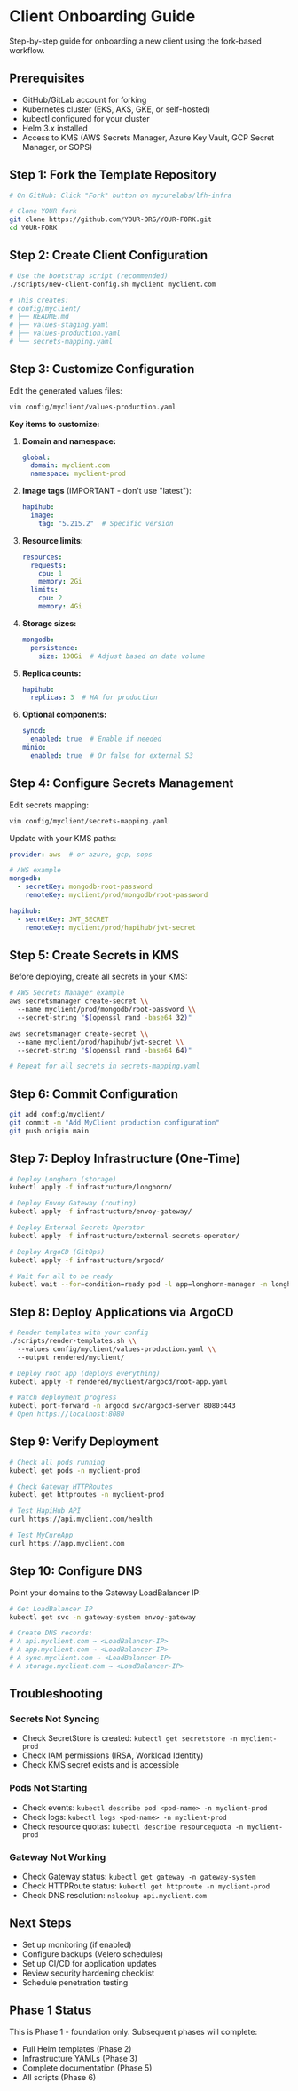# Client Onboarding Guide

Step-by-step guide for onboarding a new client using the fork-based workflow.

## Prerequisites

- GitHub/GitLab account for forking
- Kubernetes cluster (EKS, AKS, GKE, or self-hosted)
- kubectl configured for your cluster
- Helm 3.x installed
- Access to KMS (AWS Secrets Manager, Azure Key Vault, GCP Secret Manager, or SOPS)

## Step 1: Fork the Template Repository

```bash
# On GitHub: Click "Fork" button on mycurelabs/lfh-infra

# Clone YOUR fork
git clone https://github.com/YOUR-ORG/YOUR-FORK.git
cd YOUR-FORK
```

## Step 2: Create Client Configuration

```bash
# Use the bootstrap script (recommended)
./scripts/new-client-config.sh myclient myclient.com

# This creates:
# config/myclient/
# ├── README.md
# ├── values-staging.yaml
# ├── values-production.yaml
# └── secrets-mapping.yaml
```

## Step 3: Customize Configuration

Edit the generated values files:

```bash
vim config/myclient/values-production.yaml
```

**Key items to customize:**

1. **Domain and namespace:**
   ```yaml
   global:
     domain: myclient.com
     namespace: myclient-prod
   ```

2. **Image tags** (IMPORTANT - don't use "latest"):
   ```yaml
   hapihub:
     image:
       tag: "5.215.2"  # Specific version
   ```

3. **Resource limits:**
   ```yaml
   resources:
     requests:
       cpu: 1
       memory: 2Gi
     limits:
       cpu: 2
       memory: 4Gi
   ```

4. **Storage sizes:**
   ```yaml
   mongodb:
     persistence:
       size: 100Gi  # Adjust based on data volume
   ```

5. **Replica counts:**
   ```yaml
   hapihub:
     replicas: 3  # HA for production
   ```

6. **Optional components:**
   ```yaml
   syncd:
     enabled: true  # Enable if needed
   minio:
     enabled: true  # Or false for external S3
   ```

## Step 4: Configure Secrets Management

Edit secrets mapping:

```bash
vim config/myclient/secrets-mapping.yaml
```

Update with your KMS paths:

```yaml
provider: aws  # or azure, gcp, sops

# AWS example
mongodb:
  - secretKey: mongodb-root-password
    remoteKey: myclient/prod/mongodb/root-password

hapihub:
  - secretKey: JWT_SECRET
    remoteKey: myclient/prod/hapihub/jwt-secret
```

## Step 5: Create Secrets in KMS

Before deploying, create all secrets in your KMS:

```bash
# AWS Secrets Manager example
aws secretsmanager create-secret \\
  --name myclient/prod/mongodb/root-password \\
  --secret-string "$(openssl rand -base64 32)"

aws secretsmanager create-secret \\
  --name myclient/prod/hapihub/jwt-secret \\
  --secret-string "$(openssl rand -base64 64)"

# Repeat for all secrets in secrets-mapping.yaml
```

## Step 6: Commit Configuration

```bash
git add config/myclient/
git commit -m "Add MyClient production configuration"
git push origin main
```

## Step 7: Deploy Infrastructure (One-Time)

```bash
# Deploy Longhorn (storage)
kubectl apply -f infrastructure/longhorn/

# Deploy Envoy Gateway (routing)
kubectl apply -f infrastructure/envoy-gateway/

# Deploy External Secrets Operator
kubectl apply -f infrastructure/external-secrets-operator/

# Deploy ArgoCD (GitOps)
kubectl apply -f infrastructure/argocd/

# Wait for all to be ready
kubectl wait --for=condition=ready pod -l app=longhorn-manager -n longhorn-system --timeout=300s
```

## Step 8: Deploy Applications via ArgoCD

```bash
# Render templates with your config
./scripts/render-templates.sh \\
  --values config/myclient/values-production.yaml \\
  --output rendered/myclient/

# Deploy root app (deploys everything)
kubectl apply -f rendered/myclient/argocd/root-app.yaml

# Watch deployment progress
kubectl port-forward -n argocd svc/argocd-server 8080:443
# Open https://localhost:8080
```

## Step 9: Verify Deployment

```bash
# Check all pods running
kubectl get pods -n myclient-prod

# Check Gateway HTTPRoutes
kubectl get httproutes -n myclient-prod

# Test HapiHub API
curl https://api.myclient.com/health

# Test MyCureApp
curl https://app.myclient.com
```

## Step 10: Configure DNS

Point your domains to the Gateway LoadBalancer IP:

```bash
# Get LoadBalancer IP
kubectl get svc -n gateway-system envoy-gateway

# Create DNS records:
# A api.myclient.com → <LoadBalancer-IP>
# A app.myclient.com → <LoadBalancer-IP>
# A sync.myclient.com → <LoadBalancer-IP>
# A storage.myclient.com → <LoadBalancer-IP>
```

## Troubleshooting

### Secrets Not Syncing
- Check SecretStore is created: `kubectl get secretstore -n myclient-prod`
- Check IAM permissions (IRSA, Workload Identity)
- Check KMS secret exists and is accessible

### Pods Not Starting
- Check events: `kubectl describe pod <pod-name> -n myclient-prod`
- Check logs: `kubectl logs <pod-name> -n myclient-prod`
- Check resource quotas: `kubectl describe resourcequota -n myclient-prod`

### Gateway Not Working
- Check Gateway status: `kubectl get gateway -n gateway-system`
- Check HTTPRoute status: `kubectl get httproute -n myclient-prod`
- Check DNS resolution: `nslookup api.myclient.com`

## Next Steps

- Set up monitoring (if enabled)
- Configure backups (Velero schedules)
- Set up CI/CD for application updates
- Review security hardening checklist
- Schedule penetration testing

## Phase 1 Status

This is Phase 1 - foundation only. Subsequent phases will complete:
- Full Helm templates (Phase 2)
- Infrastructure YAMLs (Phase 3)
- Complete documentation (Phase 5)
- All scripts (Phase 6)
